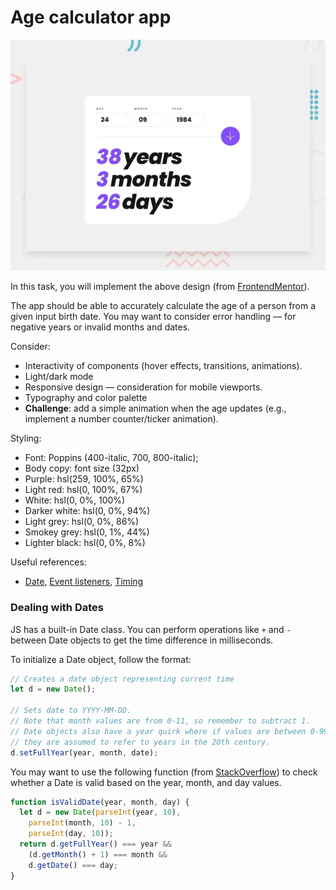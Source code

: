 # Age calculator app

![](../assets/age-calculator-reference.png)

In this task, you will implement the above design
(from [FrontendMentor](https://www.frontendmentor.io/challenges/age-calculator-app-dF9DFFpj-Q)).

The app should be able to accurately calculate the age of a person from a given input birth date.
You may want to consider error handling — for negative years or invalid months and dates.

Consider:

- Interactivity of components (hover effects, transitions, animations).
- Light/dark mode
- Responsive design — consideration for mobile viewports.
- Typography and color palette
- **Challenge**: add a simple animation when the age updates (e.g., implement a number counter/ticker animation).

Styling:

- Font: Poppins (400-italic, 700, 800-italic);
- Body copy: font size (32px)
- Purple: hsl(259, 100%, 65%)
- Light red: hsl(0, 100%, 67%)
- White: hsl(0, 0%, 100%)
- Darker white: hsl(0, 0%, 94%)
- Light grey: hsl(0, 0%, 86%)
- Smokey grey: hsl(0, 1%, 44%)
- Lighter black: hsl(0, 0%, 8%)

Useful references:

- [Date](https://www.w3schools.com/js/js_dates.asp), [Event listeners](https://www.w3schools.com/js/js_htmldom_eventlistener.asp),
  [Timing](https://www.w3schools.com/js/js_timing.asp)

### Dealing with Dates

JS has a built-in Date class. You can perform operations like `+` and `-` between Date objects to get the time
difference in milliseconds.

To initialize a Date object, follow the format:

```js
// Creates a date object representing current time
let d = new Date();

// Sets date to YYYY-MM-DD.
// Note that month values are from 0-11, so remember to subtract 1.
// Date objects also have a year quirk where if values are between 0-99, 
// they are assumed to refer to years in the 20th century.
d.setFullYear(year, month, date);
```

You may want to use the following function
(from [StackOverflow](https://stackoverflow.com/questions/6950248/javascript-method-to-ensure-that-a-date-is-valid)) to
check whether a Date is valid based on the year, month, and day values.

```js
function isValidDate(year, month, day) {
  let d = new Date(parseInt(year, 10),
    parseInt(month, 10) - 1,
    parseInt(day, 10));
  return d.getFullYear() === year &&
    (d.getMonth() + 1) === month &&
    d.getDate() === day;
}
```